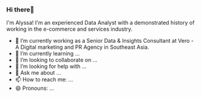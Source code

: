 ### Hi there👋
I'm Alyssa! I'm an experienced Data Analyst with a demonstrated history of working in the e-commerce and services industry.
- 🔭 I’m currently working  as a Senior Data & Insights Consultant at Vero - A Digital marketing and PR Agency in Southeast Asia.
- 🌱 I’m currently learning ...
- 👯 I’m looking to collaborate on ...
- 🤔 I’m looking for help with ...
- 💬 Ask me about ...
- 📫 How to reach me: ...
- 😄 Pronouns: ...
